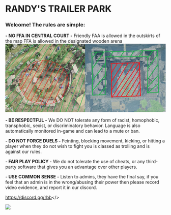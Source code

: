 # **RANDY'S TRAILER PARK**

### Welcome! The rules are simple:

**- NO FFA IN CENTRAL COURT -**
Friendly FAA is allowed in the outskirts of the map
FFA is allowed in the designated wooden arena
![](https://github.com/initar/randys/blob/main/maps.jpg)

**- BE RESPECTFUL -**
We DO NOT tolerate any form of racist, homophobic, transphobic, sexist, or discriminatory behavior. Language is also automatically monitored in-game and can lead to a mute or ban.

**- DO NOT FORCE DUELS -**
Feinting, blocking movement, kicking, or hitting a player when they do not wish to fight you is classed as trolling and is against our rules.

**- FAIR PLAY POLICY -**
We do not tolerate the use of cheats, or any third-party software that gives you an advantage over other players.

**- USE COMMON SENSE -**
Listen to admins, they have the final say, if you feel that an admin is in the wrong/abusing their power then please record video evidence, and report it in our discord.

<a id="Join our Discord!">https://discord.gg/rbb</>

![](https://github.com/nitar/randys/blob/main/morning.jpg)
